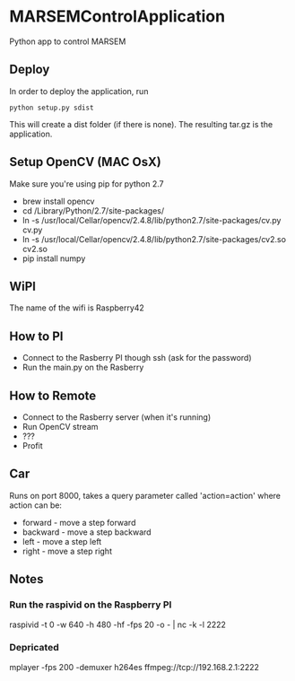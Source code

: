 # MARSEMControlApplication
Python app to control MARSEM

## Deploy
In order to deploy the application, run
```
python setup.py sdist
```
This will create a dist folder \(if there is none\). The resulting tar.gz is the application.

## Setup OpenCV (MAC OsX)
Make sure you're using pip for python 2.7
* brew install opencv
* cd /Library/Python/2.7/site-packages/
* ln -s /usr/local/Cellar/opencv/2.4.8/lib/python2.7/site-packages/cv.py cv.py
* ln -s /usr/local/Cellar/opencv/2.4.8/lib/python2.7/site-packages/cv2.so cv2.so
* pip install numpy




## WiPI
The name of the wifi is Raspberry42

## How to PI
* Connect to the Rasberry PI though ssh (ask for the password)
* Run the main.py on the Rasberry

## How to Remote
* Connect to the Rasberry server (when it's running)
* Run OpenCV stream
* ???
* Profit


## Car
Runs on port 8000, takes a query parameter called 'action=action' where action can be:
* forward - move a step forward
* backward - move a step backward
* left - move a step left
* right - move a step right

## Notes

### Run the raspivid on the Raspberry PI
raspivid -t 0 -w 640 -h 480 -hf -fps 20 -o - | nc -k -l 2222

### Depricated
mplayer -fps 200 -demuxer h264es ffmpeg://tcp://192.168.2.1:2222






